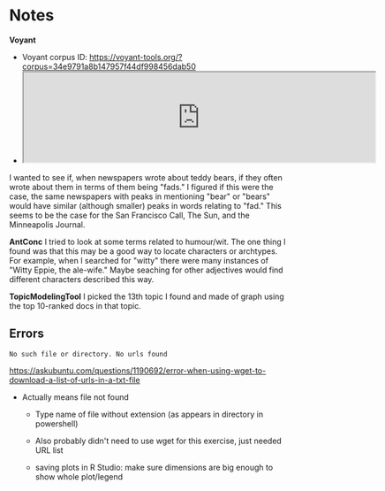 # Notes
**Voyant**

* Voyant corpus ID: https://voyant-tools.org/?corpus=34e9791a8b147957f44df998456dab50
* <iframe style='width: 637px; height: 163px;' src='https://voyant-tools.org/tool/Phrases/?query=free&corpus=34e9791a8b147957f44df998456dab50'></ifra
  me>

The above section is interesting because it shows different groups of usage for the word "free":  relating to slavery, press, or passages.

* <iframe style='width: 564px; height: 335px;' src='https://voyant-tools.org/tool/Trends/?stopList=keywords-f0753fd4410091128048053659509d49&query=faddy&query=fad*&query=fad&query=%22new%20toys*%22&query=bear&query=bears&query=craze*&mode=&chartType=line&corpus=48d327dd945f1331190cc3dc30fb560f'></iframe>

I wanted to see if, when newspapers wrote about teddy bears, if they often wrote about them in terms of them being "fads." I figured if this were the case, the same newspapers with peaks in mentioning "bear" or "bears" would have similar (although smaller) peaks in words relating to "fad." This seems to be the case for the San Francisco Call, The Sun, and the Minneapolis Journal. 

**AntConc**
I tried to look at some terms related to humour/wit. The one thing I found was that this may be a good way to locate characters or archtypes. For example, when I searched for "witty" there were many instances of "Witty Eppie, the ale-wife." Maybe seaching for other adjectives would find different characters described this way. 

**TopicModelingTool**
I picked the 13th topic I found and made of graph using the top 10-ranked docs in that topic.

## Errors
`No such file or directory. No urls found`

https://askubuntu.com/questions/1190692/error-when-using-wget-to-download-a-list-of-urls-in-a-txt-file

* Actually means file not found
  * Type name of file without extension (as appears in directory in powershell)
  * Also probably didn't need to use wget for this exercise, just needed URL list
  
  * saving plots in R Studio: make sure dimensions are big enough to show whole plot/legend

